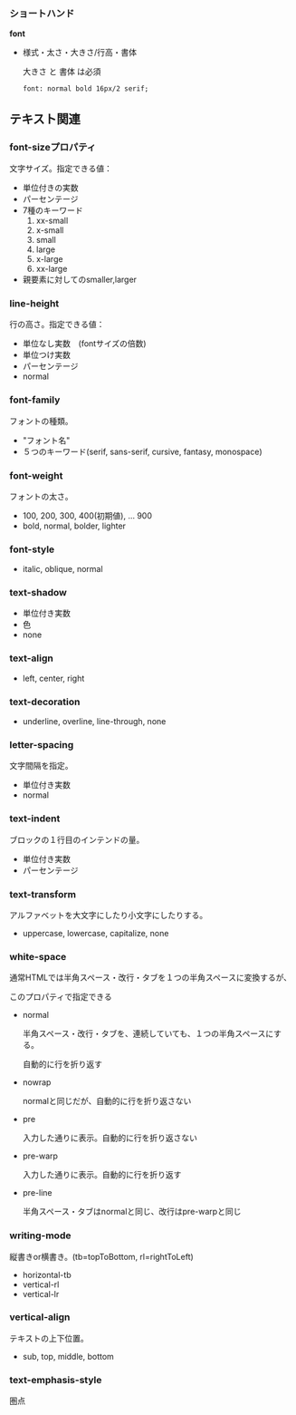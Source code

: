 ### ショートハンド

**font**

* 様式・太さ・大きさ/行高・書体

   大きさ と 書体 は必須

   `font: normal bold 16px/2 serif;`





## テキスト関連



### font-sizeプロパティ

文字サイズ。指定できる値：

* 単位付きの実数
* パーセンテージ
* 7種のキーワード
   1. xx-small
   2. x-small
   3. small
   4. large
   5. x-large
   6. xx-large
* 親要素に対してのsmaller,larger



### line-height

行の高さ。指定できる値：

* 単位なし実数　(fontサイズの倍数)
* 単位つけ実数
* パーセンテージ
* normal



### font-family

フォントの種類。

* "フォント名"
* ５つのキーワード(serif, sans-serif, cursive, fantasy, monospace)



### font-weight

フォントの太さ。

* 100, 200, 300, 400(初期値), ... 900
* bold, normal, bolder, lighter



### font-style

* italic, oblique, normal



### text-shadow

* 単位付き実数
* 色
* none



### text-align

* left, center, right



### text-decoration

* underline, overline, line-through, none



### letter-spacing

文字間隔を指定。

* 単位付き実数
* normal



### text-indent

ブロックの１行目のインテンドの量。

* 単位付き実数
* パーセンテージ



### text-transform

アルファベットを大文字にしたり小文字にしたりする。

* uppercase, lowercase, capitalize, none



### white-space

通常HTMLでは半角スペース・改行・タブを１つの半角スペースに変換するが、

このプロパティで指定できる

* normal

   半角スペース・改行・タブを、連続していても、１つの半角スペースにする。

   自動的に行を折り返す

* nowrap

   normalと同じだが、自動的に行を折り返さない

* pre

   入力した通りに表示。自動的に行を折り返さない

* pre-warp

   入力した通りに表示。自動的に行を折り返す

* pre-line

   半角スペース・タブはnormalと同じ、改行はpre-warpと同じ



### writing-mode

縦書きor横書き。(tb=topToBottom, rl=rightToLeft)

* horizontal-tb
* vertical-rl
* vertical-lr



### vertical-align

テキストの上下位置。

* sub, top, middle, bottom



### text-emphasis-style

圏点

